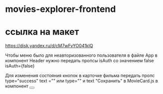 # movies-explorer-frontend

# ссылка на макет
https://disk.yandex.ru/d/cM7wFvYO041klQ

Чтобы меню было для неавторизованного пользователя в файле App в компонент Header нужно передать пропсы isAuth со значением false isAuth={false}

Для изменения состояния кнопок в карточке фильма передать пропс type="success" text ="" или type="" и text "Сохранить"  в MovieCard.js в компонент <Button type="" status="movie" text="Сохранить"></Button>
